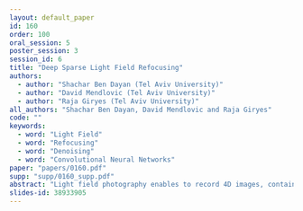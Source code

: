 ```yaml
---
layout: default_paper
id: 160
order: 100
oral_session: 5
poster_session: 3
session_id: 6
title: "Deep Sparse Light Field Refocusing"
authors:
  - author: "Shachar Ben Dayan (Tel Aviv University)"
  - author: "David Mendlovic (Tel Aviv University)"
  - author: "Raja Giryes (Tel Aviv University)"
all_authors: "Shachar Ben Dayan, David Mendlovic and Raja Giryes"
code: ""
keywords:
  - word: "Light Field"
  - word: "Refocusing"
  - word: "Denoising"
  - word: "Convolutional Neural Networks"
paper: "papers/0160.pdf"
supp: "supp/0160_supp.pdf"
abstract: "Light field photography enables to record 4D images, containing angular information alongside spatial information of the scene. One of the important applications of light field imaging is post-capture refocusing. Current methods require for this purpose a dense field of angle views; those can be acquired with a micro-lens system or with a compressive system. Both techniques have major drawbacks to consider, including bulky structures and angular-spatial resolution trade-off. We present a novel implementation of digital refocusing based on sparse angular information using neural networks. This allows recording high spatial resolution in favor of the angular resolution, thus, enabling to design compact and simple devices with improved hardware as well as better performance of compressive systems.  We use a novel convolutional neural network whose relatively small structure enables fast reconstruction with low memory consumption. Moreover, it allows handling without re-training various refocusing ranges and noise levels. Results show major improvement compared to existing methods."
slides-id: 38933905
---
```

